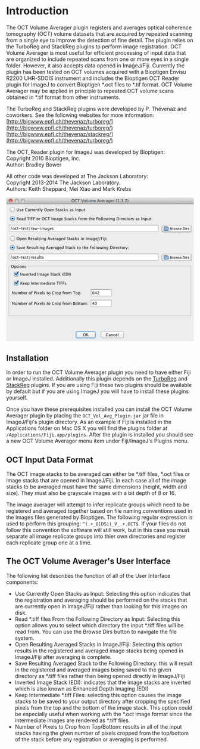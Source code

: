 # Introduction

The OCT Volume Averager plugin registers and averages optical coherence
tomography (OCT) volume datasets that are acquired by repeated scanning
from a single eye to improve the detection of fine detail. The plugin relies
on the TurboReg and StackReg plugins to perform image registration. OCT
Volume Averager is most useful for efficient processing of input data that
are organized to include repeated scans from one or more eyes in a single
folder. However, it also accepts data opened in ImageJ/Fiji. Currently the
plugin has been tested on OCT volumes acquired with a Bioptigen Envisu R2200
UHR-SDOIS instrument and includes the Bioptigen OCT Reader plugin for ImageJ
to convert Bioptigen \*.oct files to \*.tif format. OCT Volume Averager may be
applied in principle to repeated OCT volume scans obtained in \*.tif format
from other instruments.

The TurboReg and StackReg plugins were developed by P. Thévenaz and
coworkers.  See the following websites for more information:<br>
[http://bigwww.epfl.ch/thevenaz/turboreg/](http://bigwww.epfl.ch/thevenaz/turboreg/)<br>
[http://bigwww.epfl.ch/thevenaz/stackreg/](http://bigwww.epfl.ch/thevenaz/turboreg/)<br>

The OCT_Reader plugin for ImageJ was developed by Bioptigen:<br>
Copyright 2010 Bioptigen, Inc.<br>
Author: Bradley Bower<br>

All other code was developed at The Jackson Laboratory:<br>
Copyright 2013-2014 The Jackson Laboratory.<br>
Authors: Keith Sheppard, Mei Xiao and Mark Krebs<br>

![OCT Volume Averager Screenshot](octvolavgplugin.png "OCT Volume Averager Screenshot")

## Installation

In order to run the OCT Volume Averager plugin you need to have either
Fiji or ImageJ installed. Additionally this plugin depends on the
[TurboReg](http://bigwww.epfl.ch/thevenaz/turboreg/) and
[StackReg](http://bigwww.epfl.ch/thevenaz/stackreg/) plugins.
If you are using Fiji these two plugins should be available by default but if
you are using ImageJ you will have to install these plugins yourself.

Once you have these prerequisites installed you can install the OCT Volume
Averager plugin by placing the `OCT_Vol_Avg_Plugin.jar` jar file in ImageJ/Fiji's
plugin directory. As an example if Fiji is installed in the Applications folder
on Mac OS X you will find the plugins folder at `/Applications/Fiji.app/plugins`.
After the plugin is installed you should see a new OCT Volume Averager menu item
under Fiji/ImageJ's Plugins menu.

## OCT Input Data Format

The OCT image stacks to be averaged can either be \*.tiff files, \*.oct files or image
stacks that are opened in ImageJ/Fiji. In each case all of the image stacks
to be averaged must have the same dimensions (height, width and size). They must
also be grayscale images with a bit depth of 8 or 16.

The image averager will attempt to infer replicate groups which need to be
registered and averaged together based on file naming
conventions used in the images files generated by Bioptigen. The following
regular expression is used to perform this grouping: `^(.+_O[DS])_V_.+.OCT$`.
If your files do not follow this convention the software will still work, but
in this case you must separate all image replicate groups into thier own
directories and register each replicate group one at a time.

## The OCT Volume Averager's User Interface

The following list describes the function of all of the User Interface
components:

* Use Currently Open Stacks as Input: Selecting this option indicates that the registration and averaging should be
  performed on the stacks that are currently open in ImageJ/Fiji rather than
  looking for this images on disk.
* Read \*.tiff files From the Following Directory as Input:
  Selecting this option allows you to select which directory the input \*.tiff files will
  be read from.  You can use the Browse Dirs button to navigate the file system.
* Open Resulting Averaged Stacks in ImageJ/Fiji:
  Selecting this option results in the registered and averaged image stacks being
  opened in ImageJ/Fiji after averaging is complete.
* Save Resulting Averaged Stack to the Following Directory: this will result
  in the registered and averaged images being saved to the given directory as \*.tiff
  files rather than being opened directly in ImageJ/Fiji
* Inverted Image Stack (EDI): indicates that the image stacks are inverted which
  is also known as Enhanced Depth Imaging (EDI)
* Keep Intermediate \*.tiff Files: selecting this option causes the image stacks to be
  saved to your output directory after cropping the specified pixels from the
  top and the bottom of the image stack. This option could be especially useful
  when working with the \*.oct image format since the intermediate images are
  rendered as \*.tiff files.
* Number of Pixels to Crop from Top/Bottom: results in all of the input stacks having
  the given number of pixels cropped from the top/bottom of the stack before any
  registration or averaging is performed.
